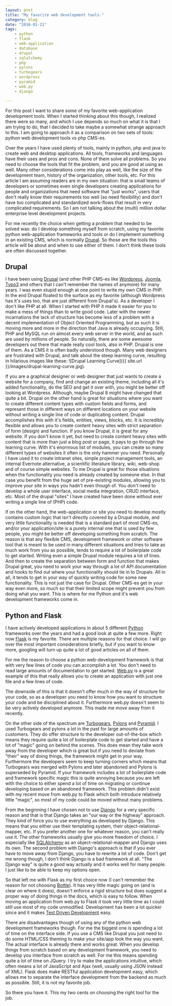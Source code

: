 ```yaml
---
layout: post
title: "My favorite web development tools."
category: blog
date: "2016-01-21"
tags: 
    - python
    - flask
    - web-application
    - database
    - drupal
    - sqlalchemy
    - php
    - pylons
    - turbogears
    - wordpress
    - pyramid
    - web.py
    - django

---
```

For this post I want to share some of my favorite web-application development tools. When I started thinking about this though, I realized there were so many, and which I use depends so much on what it is that I am trying to do, that I decided to take maybe a somewhat strange approach to this. I am going to approach it as a comparison on two sets of tools: python web development tools vs php CMS-es.

Over the years I have used plenty of tools, mainly in python, php and java to create web and desktop applications. All tools, frameworks and languages have their uses and pros and cons. None of them solve all problems. So you need to choose the tools that fit the problem, and you are good at using as well. Many other considerations come into play as well, like the size of the development team, history of the organization, other tools, etc. For this article I am assuming readers are in my own situation: that is small teams of developers or sometimes even single developers creating applications for people and organizations that need software that "just works", users that don't really know their requirements too well (so need flexibility) and don't have too complicated and standardized work-flows that result in very complicated requirements. So I am not talking about the (multi) million dollar enterprise level development projects.

For me recently the choice when getting a problem that needed to be solved was: do I develop something myself from scratch, using my favorite python web-application frameworks and tools or do I implement something in an existing CMS, which is normally [Drupal](http://www.drupal.org). So those are the tools this article will be about and when to use either of them. I don't think these tools are often discussed together.

## Drupal ##
I have been using [Drupal](http://www.drupal.org) (and other PHP CMS-es like [Wordpress](http://www.wordpress.com), [Joomla](http://www.joomla.org), [Typo3](http://www.typo3.org) and others that I can't remember the names of anymore) for many years. I was even stupid enough at one point to write my own CMS in PHP. In the end Drupal floated to the surface as my favorite (although Wordpress has it's uses too, that are just different from Drupal's). As a developer I don't like PHP at all. When I started with PHP it made it easier for you to make a mess of things than to write good code. Later with the newer incarnations the lack of structure has become less of a problem with a decent implementation of Object Oriented Programming, but as such it is moving more and more in the direction that Java is already occupying. Still, PHP and MySQL run on almost every web server in the world, and as such are used by millions of people. So naturally, there are some awesome developers out there that made really cool tools, also in PHP. Drupal is one of them. 
As a CMS it is often badly understood though. Many web designers are frustrated with Drupal, and talk about the steep learning curve, resulting in hilarious images like these: ![Drupal Learning Curve]({{ site.url }}/images/drupal-learning-curve.jpg). 

If you are a graphical designer or web designer that just wants to create a website for a company, find and change an existing theme, including all it's added functionality, do the SEO and get it over with, you might be better off looking at Wordpress. Although, maybe Drupal 8 might have changed that quite a bit. Drupal on the other hand is great for situations where you want to create different content types with custom fields and forms, and represent those in different ways on different locations on your website without writing a single line of code or duplicating content. Drupal accomplishes this with it's fields, entities, views, blocks, etc. It is incredibly flexible and allows you to create content heavy sites with strict separation of form (design) and function. If you know Drupal, it is great for any website. If you don't know it yet, but need to create content heavy sites with content that is more than just a blog post or page, it pays to go through the learning curve. With it's enormous list of modules, you can create so many different types of websites it often is the only hammer you need. Personally I have used it to create intranet sites, simple project management tools, an internal Evernote alternative, a scientific literature library, wiki, web-shop and of course simple websites. To me Drupal is great for those situations when the functionality you need is already created by someone else. In that case you benefit from the huge set of pre-existing modules, allowing you to improve your site in ways you hadn't even though of. You don't need to develop a whole user interface, social media integration, CRUD interface, etc. Most of the drupal "sites" I have created have been done without ever writing a single line of (PHP) code. 

If on the other hand, the web-application or site you need to develop mostly contains custom logic that isn't directly covered by a Drupal module, and very little functionality is needed that is a standard part of most CMS-es, and/or your application/site is a purely internal one that is used by few people, you might be better off developing something from scratch. The reason is that any flexible CMS, development framework or other software tool that is meant to be used in many different situations and tries to take as much work from you as possible, tends to require a lot of boilerplate code to get started. Writing even a simple Drupal module requires a lot of lines. And then to create the separation between form and function that makes Drupal great, you need to work your way through a lot of API documentation and hooks to find out where your functionality should tie in to Drupals. All in all, it tends to get in your way of quickly writing code for some new functionality. This is not just the case for Drupal. Other CMS-es get in your way even more, so much so that their limited scope might prevent you from doing what you want. This is where for me Python and it's web development frameworks come in.

## Python and Flask ##

I have actively developed applications in about 5 different [Python](http://www.python.org) frameworks over the years and had a good look at quite a few more. Right now [Flask](http://flask.pocoo.org) is my favorite. There are multiple reasons for that choice. I will go over the most important considerations briefly, but if you want to know more, googling will turn up quite a lot of good articles on all of them. 

For me the reason to choose a python web-development framework is that with very few lines of code you can accomplish a lot. You don't need to read large amounts of documentation to get started. [Web.py](http://webpy.org/) is a great example of this that really allows you to create an application with just one file and a few lines of code. 

The downside of this is that it doesn't offer much in the way of structure for your code, so as a developer you need to know how you want to structure your code and be disciplined about it. Furthermore web.py doesn't seem to be very actively developed anymore. This made me move away from it recently. 

On the other side of the spectrum are [Turbogears](http://turbogears.org/), [Pylons](http://www.pylonsproject.org/) and [Pyramid](http://www.pylonsproject.org/). I used Turbogears and pylons a lot in the past for large amounts of customers. They do offer structure to the developer out-of-the-box which means they require quite a lot of boilerplate code to get started and have a lot of "magic" going on behind the scenes. This does mean they take work away from the developer which is great but if you need to deviate from "their" way of doing things, the framework might get in your way. Furthermore the developers seem to keep turning corners which means that Turbogears was merged with Pylons and later abandoned and Pylons is superseded by Pyramid. If your framework includes a lot of boilerplate code and framework specific magic this is quite annoying because you are left with the choice to either spend a lot of time on migrating or continue developing based on an abandoned framework. This problem didn't exist with my recent move from web.py to Flask which both introduce relatively little "magic", so most of my code could be moved without many problems. 

From the beginning I have chosen not to use [Django](https://www.djangoproject.com/) for a very specific reason and that is that Django takes an "our way or the highway" approach. They kind of force you to use everything as developed by Django. This means that you either use their templating system, their object-relational-mapper, etc. If you prefer another one for whatever reason, you can't really use it. The other frameworks usually give you more freedom of choice. I especially like [SQLAlchemy](http://www.sqlalchemy.org/) as an object-relational-mapper and Django uses its own. The second problem with Django's approach is that if you ever have to move away from Django, you have to rewrite a lot of code. Don't get me wrong though, I don't think Django is a bad framework at all. "The Django way" is quite a good way actually and it works well for many people. I just like to be able to keep my options open. 

So that left me with Flask as my first choice now (I can't remember the reason for not choosing [Bottle](http://bottlepy.org/)). It has very little magic going on (and is clear on where it does), doesn't enforce a rigid structure but does suggest a proper way of doing things in the docs, which is easy to follow. When moving an application from web.py to Flask it took very little time as I could still use most of my code unmodified. Development has been a lot quicker since and it makes [Test Driven Development](https://en.wikipedia.org/wiki/Test-driven_development) easy. 

There are disadvantages though of using any of the python web development frameworks though. For me the biggest one is spending a lot of time on the interface side. If you use a CMS like Drupal you just need to do some HTML/CSS theming to make your site/app look the way you want. The actual interface is already there and works great. When you develop things from scratch based on any development framework, you need to develop you interface from scratch as well. For me this means spending quite a lot of time on JQuery. I try to make the applications intuitive, which often means a lot of JavaScript and Ajax (well, usually using JSON instead of XML). Flask does make RESTful application development easy, which allows me to separate the interface development from the backend as much as possible. Still, it is not my favorite job. 

So there you have it. This my two cents on choosing the right tool for the job.

